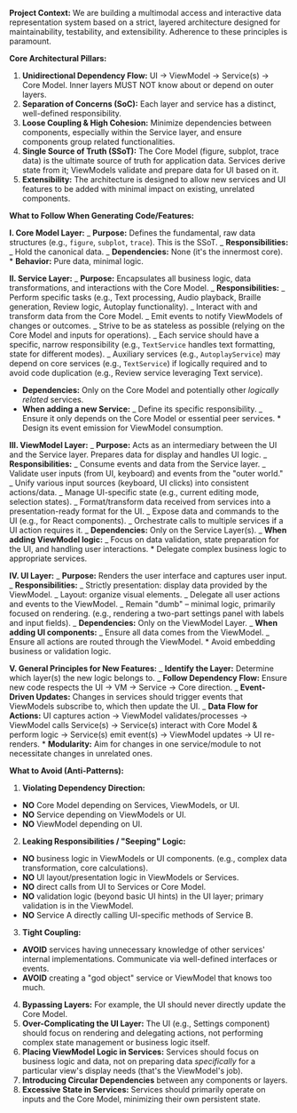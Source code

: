 **Project Context:** We are building a multimodal access and interactive data representation system based on a strict, layered architecture designed for maintainability, testability, and extensibility. Adherence to these principles is paramount.

**Core Architectural Pillars:**

1.  **Unidirectional Dependency Flow:** UI → ViewModel → Service(s) → Core Model. Inner layers MUST NOT know about or depend on outer layers.
2.  **Separation of Concerns (SoC):** Each layer and service has a distinct, well-defined responsibility.
3.  **Loose Coupling & High Cohesion:** Minimize dependencies between components, especially within the Service layer, and ensure components group related functionalities.
4.  **Single Source of Truth (SSoT):** The Core Model (figure, subplot, trace data) is the ultimate source of truth for application data. Services derive state from it; ViewModels validate and prepare data for UI based on it.
5.  **Extensibility:** The architecture is designed to allow new services and UI features to be added with minimal impact on existing, unrelated components.

**What to Follow When Generating Code/Features:**

**I. Core Model Layer:**
_ **Purpose:** Defines the fundamental, raw data structures (e.g., `figure`, `subplot`, `trace`). This is the SSoT.
_ **Responsibilities:**
_ Hold the canonical data.
_ **Dependencies:** None (it's the innermost core). \* **Behavior:** Pure data, minimal logic.

**II. Service Layer:**
_ **Purpose:** Encapsulates all business logic, data transformations, and interactions with the Core Model.
_ **Responsibilities:**
_ Perform specific tasks (e.g., Text processing, Audio playback, Braille generation, Review logic, Autoplay functionality).
_ Interact with and transform data from the Core Model.
_ Emit events to notify ViewModels of changes or outcomes.
_ Strive to be as stateless as possible (relying on the Core Model and inputs for operations).
_ Each service should have a specific, narrow responsibility (e.g., `TextService` handles text formatting, state for different modes).
_ Auxiliary services (e.g., `AutoplayService`) may depend on core services (e.g., `TextService`) if logically required and to avoid code duplication (e.g., Review service leveraging Text service).

- **Dependencies:** Only on the Core Model and potentially other _logically related_ services.
- **When adding a new Service:**
  _ Define its specific responsibility.
  _ Ensure it only depends on the Core Model or essential peer services. \* Design its event emission for ViewModel consumption.

**III. ViewModel Layer:**
_ **Purpose:** Acts as an intermediary between the UI and the Service layer. Prepares data for display and handles UI logic.
_ **Responsibilities:**
_ Consume events and data from the Service layer.
_ Validate user inputs (from UI, keyboard) and events from the "outer world."
_ Unify various input sources (keyboard, UI clicks) into consistent actions/data.
_ Manage UI-specific state (e.g., current editing mode, selection states).
_ Format/transform data received from services into a presentation-ready format for the UI.
_ Expose data and commands to the UI (e.g., for React components).
_ Orchestrate calls to multiple services if a UI action requires it.
_ **Dependencies:** Only on the Service Layer(s).
_ **When adding ViewModel logic:**
_ Focus on data validation, state preparation for the UI, and handling user interactions. \* Delegate complex business logic to appropriate services.

**IV. UI Layer:**
_ **Purpose:** Renders the user interface and captures user input.
_ **Responsibilities:**
_ Strictly presentation: display data provided by the ViewModel.
_ Layout: organize visual elements.
_ Delegate all user actions and events to the ViewModel.
_ Remain "dumb" – minimal logic, primarily focused on rendering. (e.g., rendering a two-part settings panel with labels and input fields).
_ **Dependencies:** Only on the ViewModel Layer.
_ **When adding UI components:**
_ Ensure all data comes from the ViewModel.
_ Ensure all actions are routed through the ViewModel. \* Avoid embedding business or validation logic.

**V. General Principles for New Features:**
_ **Identify the Layer:** Determine which layer(s) the new logic belongs to.
_ **Follow Dependency Flow:** Ensure new code respects the UI → VM → Service → Core direction.
_ **Event-Driven Updates:** Changes in services should trigger events that ViewModels subscribe to, which then update the UI.
_ **Data Flow for Actions:** UI captures action → ViewModel validates/processes → ViewModel calls Service(s) → Service(s) interact with Core Model & perform logic → Service(s) emit event(s) → ViewModel updates → UI re-renders. \* **Modularity:** Aim for changes in one service/module to not necessitate changes in unrelated ones.

**What to Avoid (Anti-Patterns):**

1.  **Violating Dependency Direction:**

- **NO** Core Model depending on Services, ViewModels, or UI.
- **NO** Service depending on ViewModels or UI.
- **NO** ViewModel depending on UI.

2.  **Leaking Responsibilities / "Seeping" Logic:**

- **NO** business logic in ViewModels or UI components. (e.g., complex data transformation, core calculations).
- **NO** UI layout/presentation logic in ViewModels or Services.
- **NO** direct calls from UI to Services or Core Model.
- **NO** validation logic (beyond basic UI hints) in the UI layer; primary validation is in the ViewModel.
- **NO** Service A directly calling UI-specific methods of Service B.

3.  **Tight Coupling:**

- **AVOID** services having unnecessary knowledge of other services' internal implementations. Communicate via well-defined interfaces or events.
- **AVOID** creating a "god object" service or ViewModel that knows too much.

4.  **Bypassing Layers:** For example, the UI should never directly update the Core Model.
5.  **Over-Complicating the UI Layer:** The UI (e.g., Settings component) should focus on rendering and delegating actions, not performing complex state management or business logic itself.
6.  **Placing ViewModel Logic in Services:** Services should focus on business logic and data, not on preparing data _specifically_ for a particular view's display needs (that's the ViewModel's job).
7.  **Introducing Circular Dependencies** between any components or layers.
8.  **Excessive State in Services:** Services should primarily operate on inputs and the Core Model, minimizing their own persistent state.
